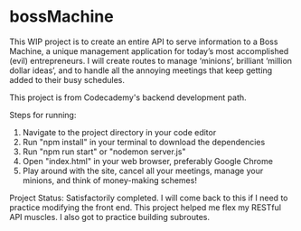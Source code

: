 # bossMachine

This WIP project is to create an entire API to serve information to a Boss Machine, a unique management application for today’s most accomplished (evil) entrepreneurs. I will create routes to manage ‘minions’, brilliant ‘million dollar ideas’, and to handle all the annoying meetings that keep getting added to their busy schedules.

This project is from Codecademy's backend development path.

Steps for running:
1. Navigate to the project directory in your code editor
2. Run "npm install" in your terminal to download the dependencies
3. Run "npm run start" or "nodemon server.js"
4. Open "index.html" in your web browser, preferably Google Chrome
5. Play around with the site, cancel all your meetings, manage your minions, and think of money-making schemes!

Project Status: 
Satisfactorily completed. I will come back to this if I need to practice modifying the front end. This project helped me flex my RESTful API muscles. I also got to practice building subroutes.
